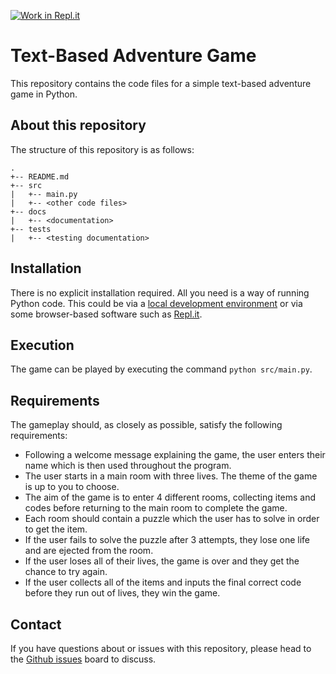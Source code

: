 [![Work in Repl.it](https://classroom.github.com/assets/work-in-replit-14baed9a392b3a25080506f3b7b6d57f295ec2978f6f33ec97e36a161684cbe9.svg)](https://classroom.github.com/online_ide?assignment_repo_id=3915958&assignment_repo_type=AssignmentRepo)
# Text-Based Adventure Game

This repository contains the code files for a simple text-based adventure game in Python.

## About this repository

The structure of this repository is as follows:

```
.
+-- README.md
+-- src
|   +-- main.py
|   +-- <other code files>
+-- docs
|   +-- <documentation>
+-- tests
|   +-- <testing documentation>
```

## Installation

There is no explicit installation required. All you need is a way of running Python code. This could be via a [local development environment](https://scott3142.uk/python-programming/codelabs/local-development-environment/) or via some browser-based software such as [Repl.it](https://repl.it/).

## Execution

The game can be played by executing the command `python src/main.py`.

## Requirements

The gameplay should, as closely as possible, satisfy the following requirements:

- Following a welcome message explaining the game, the user enters their name which is then used throughout the program.
- The user starts in a main room with three lives. The theme of the game is up to you to choose.
- The aim of the game is to enter 4 different rooms, collecting items and codes before returning to the main room to complete the game.
- Each room should contain a puzzle which the user has to solve in order to get the item.
-  If the user fails to solve the puzzle after 3 attempts, they lose one life and are ejected from the room.
- If the user loses all of their lives, the game is over and they get the chance to try again.
- If the user collects all of the items and inputs the final correct code before they run out of lives, they win the game.

## Contact

If you have questions about or issues with this repository, please head to the [Github issues](https://github.com/den01-dev/text-based-adventure/issues) board to discuss.
